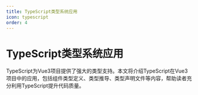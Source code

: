 ```yaml
---
title: TypeScript类型系统应用
icon: typescript
order: 4
---
```


# TypeScript类型系统应用

TypeScript为Vue3项目提供了强大的类型支持。本文将介绍TypeScript在Vue3项目中的应用，包括组件类型定义、类型推导、类型声明文件等内容，帮助读者充分利用TypeScript提升代码质量。
